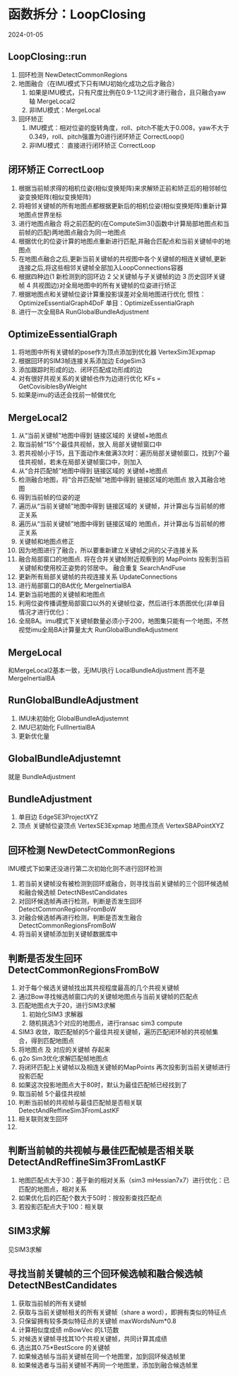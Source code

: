 # 函数拆分：<a class="xsj_anchor xsj_anchor_range xsj_anchor_range_start" name="xsj_1704618221767"></a>LoopClosing<a class="xsj_anchor xsj_anchor_range xsj_anchor_range_end" name="xsj_1704618221767"></a>
2024-01-05

## LoopClosing::run
1. 回环检测 NewDetectCommonRegions
2. 地图融合（在IMU模式下只有IMU初始化成功之后才融合）
	1. 如果是IMU模式，只有尺度比例在0.9-1.1之间才进行融合，且只融合yaw轴 MergeLocal2
	2. 非IMU模式：MergeLocal
3. 回环矫正
	1. IMU模式：相对位姿的旋转角度，roll、pitch不能大于0.008，yaw不大于0.349，roll、pitch强置为0进行闭环矫正 CorrectLoop()
	2. 非IMU模式： 直接进行闭环矫正 CorrectLoop


## 闭环矫正 CorrectLoop
1. 根据当前帧求得的相机位姿(相似变换矩阵)来求解矫正前和矫正后的相邻帧位姿变换矩阵(相似变换矩阵)
2. 将相邻关键帧的所有地图点都根据更新后的相机位姿(相似变换矩阵)重新计算地图点世界坐标
3. 进行地图点融合   将之前匹配的(在ComputeSim3()函数中计算局部地图点和当前帧的匹配)两地图点融合为同一地图点
4. 根据优化的位姿计算的地图点重新进行匹配,并融合匹配点和当前关键帧中的地图点
5. 在地图点融合之后,更新当前关键帧的共视图中各个关键帧的相连关键帧,更新连接之后,将这些相邻关键帧全部加入LoopConnections容器
6. 根据四种边(1 新检测到的回环边  2 父关键帧与子关键帧的边 3 历史回环关键帧  4 共视图边)对全局地图中的所有关键帧的位姿进行矫正
7. 根据地图点和关键帧位姿计算重投影误差对全局地图进行优化 惯性： OptimizeEssentialGraph4DoF 单目：OptimizeEssentialGraph
8. 进行一次全局BA RunGlobalBundleAdjustment

## OptimizeEssentialGraph
1. 将地图中所有关键帧的pose作为顶点添加到优化器 VertexSim3Expmap
2. 根据回环的SIM3帧连接关系添加边 EdgeSim3
3. 添加跟踪时形成的边、闭环匹配成功形成的边 
3. 对有很好共视关系的关键帧也作为边进行优化 KFs = GetCovisiblesByWeight
4. 如果是imu的话还会找前一帧做优化

## MergeLocal2
1. 从“当前关键帧”地图中得到 链接区域的 关键帧+地图点
2. 取当前帧“15”个最佳共视帧，放入 局部关键帧窗口中
3. 若共视帧小于15，且下面动作未做满3次时：遍历局部关键帧窗口，找到7个最佳共视帧，若未在局部关键帧窗口中，则加入
4. 从“合并匹配帧”地图中得到 链接区域的 关键帧+地图点
5. 检测融合地图，将“合并匹配帧”地图中得到 链接区域的地图点 放入其融合地图
6. 得到当前帧的位姿的逆
7. 遍历从“当前关键帧”地图中得到 链接区域的 关键帧，并计算出与当前帧的修正关系
8. 遍历从“当前关键帧”地图中得到 链接区域的 地图点，并计算出与当前帧的修正关系
9. 关键帧和地图点修正
10. 因为地图进行了融合，所以要重新建立关键帧之间的父子连接关系
11. 融合局部窗口的地图点. 将在合并关键帧附近观察到的 MapPoints 投影到当前关键帧和使用校正姿势的邻居中。 融合重复 SearchAndFuse
12. 更新所有局部关键帧的共视连接关系 UpdateConnections
13. 进行局部窗口的BA优化 MergeInertialBA
14. 更新当前地图的关键帧和地图点
15. 利用位姿传播调整局部窗口以外的关键帧位姿，然后进行本质图优化(非单目情况才进行优化)：
16. 全局BA。imu模式下关键帧数量必须小于200，地图集只能有一个地图，不然视觉imu全局BA计算量太大 RunGlobalBundleAdjustment

## MergeLocal
和MergeLocal2基本一致，无IMU执行 LocalBundleAdjustment 而不是 MergeInertialBA

## RunGlobalBundleAdjustment
1. IMU未初始化 GlobalBundleAdjustemnt
2. IMU已初始化 FullInertialBA
3. 更新优化量


## GlobalBundleAdjustemnt
就是 BundleAdjustment


## BundleAdjustment
1. 单目边 EdgeSE3ProjectXYZ
2. 顶点 关键帧位姿顶点 VertexSE3Expmap 地图点顶点 VertexSBAPointXYZ

## 回环检测 NewDetectCommonRegions
IMU模式下如果还没进行第二次初始化则不进行回环检测
1. 若当前关键帧没有被检测到回环或融合，则寻找当前关键帧的三个回环候选帧和融合候选帧  DetectNBestCandidates
2. 对回环候选帧再进行检测，判断是否发生回环 DetectCommonRegionsFromBoW
3. 对融合候选帧再进行检测，判断是否发生融合  DetectCommonRegionsFromBoW
4. 将当前关键帧添加到关键帧数据库中


## 判断是否发生回环 DetectCommonRegionsFromBoW
1. 对于每个候选关键帧找出其共视程度最高的几个共视关键帧
2. 通过Bow寻找候选帧窗口内的关键帧地图点与当前关键帧的匹配点
3. 匹配地图点大于20，进行SIM3求解 
	1. 初始化SIM3 求解器
	2. 随机挑选3个对应的地图点，进行ransac sim3 compute
4. SIM3 收敛，取匹配帧的5个最佳共视关键帧，遍历匹配闭环帧的共视帧集合，得到匹配地图点
5. 将地图点 及 对应的关键帧 存起来
6. g2o Sim3优化求解匹配帧地图点
7. 将闭环匹配上关键帧以及相连关键帧的MapPoints 再次投影到当前关键帧进行投影匹配
8. 如果这次投影地图点大于80时，默认为最佳匹配帧已经找到了
9. 取当前帧 5个最佳共视帧 
10. 判断当前帧的共视帧与最佳匹配帧是否相关联 DetectAndReffineSim3FromLastKF 
11. 相关联则发生回环
12. 

## 判断当前帧的共视帧与最佳匹配帧是否相关联 DetectAndReffineSim3FromLastKF
1. 地图匹配点大于30：基于新的相对关系（sim3 mHessian7x7）进行优化：已匹配的地图点，相对关系
2. 如果优化后的匹配个数大于50时：按投影查找匹配点
3. 若投影匹配点大于100：相关联



## SIM3求解
见SIM3求解


## 寻找当前关键帧的三个回环候选帧和融合候选帧  DetectNBestCandidates
1. 获取当前帧的所有关键帧
2. 获取与当前关键帧相关的所有关键帧（share a word），即拥有类似的特征点
3. 只保留拥有较多类似特征点的关键帧 maxWordsNum\*0.8
4. 计算相似度成绩 mBowVec 的L1范数
5. 对候选关键帧寻找其10个共视关键帧，共同计算其成绩
6. 选出其0.75\*BestScore 的关键帧
7. 如果候选帧与当前关键帧在同一个地图里，加到回环候选帧里
8. 如果候选者与当前关键帧不再同一个地图里，添加到融合候选帧里